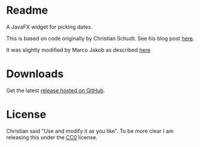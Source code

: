 # Readme

A JavaFX widget for picking dates.

This is based on code originally by Christian Schudt. See his blog post [here](http://myjavafx.blogspot.ch/2012/01/javafx-calendar-control.html).

It was slightly modified by Marco Jakob as described [here](http://edu.makery.ch/blog/2013/01/07/javafx-date-picker/)

# Downloads
Get the latest [release hosted on GitHub](releases/).

# License
Christian said "Use and modify it as you like". To be more clear I am releasing this under the [CC0](http://creativecommons.org/publicdomain/zero/1.0/) license.

